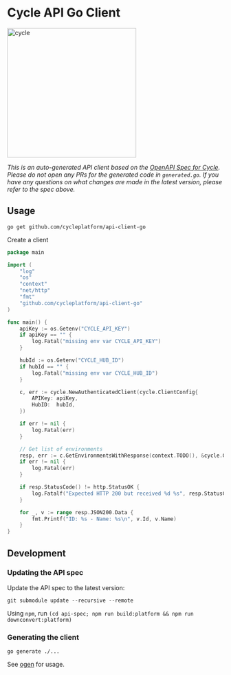# Cycle API Go Client

<a href="https://cycle.io">
<picture class="red">
  <source media="(prefers-color-scheme: dark)" srcset="https://cycle.io/global/resources/images/logos/cycle-logo-white.svg">
  <source media="(prefers-color-scheme: light)" srcset="https://static.cycle.io/icons/logo/cycle-logo-fullcolor.svg">
  <img alt="cycle" width="300px" src="https://static.cycle.io/icons/logo/cycle-logo-fullcolor.svg">
</picture>
</a>

_This is an auto-generated API client based on the [OpenAPI Spec for Cycle](https://github.com/cycleplatform/api-spec). Please do not open any PRs for the generated code in `generated.go`. If you have any questions on what changes are made in the latest version, please refer to the spec above._

## Usage

`go get github.com/cycleplatform/api-client-go`

Create a client

```go
package main

import (
	"log" 
	"os"
	"context"
	"net/http"
	"fmt"
    "github.com/cycleplatform/api-client-go"
)

func main() {
    apiKey := os.Getenv("CYCLE_API_KEY")
	if apiKey == "" {
		log.Fatal("missing env var CYCLE_API_KEY")
	}

	hubId := os.Getenv("CYCLE_HUB_ID")
	if hubId == "" {
		log.Fatal("missing env var CYCLE_HUB_ID")
	}

	c, err := cycle.NewAuthenticatedClient(cycle.ClientConfig{
		APIKey: apiKey,
		HubID:  hubId,
	})

	if err != nil {
		log.Fatal(err)
	}

    // Get list of environments
    resp, err := c.GetEnvironmentsWithResponse(context.TODO(), &cycle.GetEnvironmentsParams{})
    if err != nil {
        log.Fatal(err)
    }

    if resp.StatusCode() != http.StatusOK {
        log.Fatalf("Expected HTTP 200 but received %d %s", resp.StatusCode(), *resp.JSONDefault.Error.Title)
    }

    for _, v := range resp.JSON200.Data {
        fmt.Printf("ID: %s - Name: %s\n", v.Id, v.Name)
    }
}
```

## Development

### Updating the API spec

Update the API spec to the latest version:

`git submodule update --recursive --remote`

Using `npm`, run `(cd api-spec; npm run build:platform && npm run downconvert:platform)`

### Generating the client

`go generate ./...`

See [ogen](https://ogen.dev/docs/intro/) for usage.
